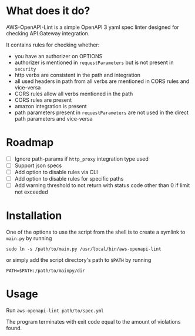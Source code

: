 # What does it do?

AWS-OpenAPI-Lint is a simple OpenAPI 3 yaml spec linter designed for checking API Gateway integration.

It contains rules for checking whether:

- you have an authorizer on OPTIONS
- authorizer is mentioned in `requestParameters` but is not present in `security`
- http verbs are consistent in the path and integration
- all used headers in path from all verbs are mentioned in CORS rules and vice-versa
- CORS rules allow all verbs mentioned in the path
- CORS rules are present
- amazon integration is present
- path parameters present in `requestParameters` are not used in the direct path parameters and vice-versa

# Roadmap

- [ ] Ignore path-params if `http_proxy` integration type used
- [ ] Support json specs
- [ ] Add option to disable rules via CLI
- [ ] Add option to disable rules for specific paths
- [ ] Add warning threshold to not return with status code other than 0 if limit not exceeded

# Installation

One of the options to use the script from the shell is to create a symlink to `main.py` by running

`sudo ln -s /path/to/main.py /usr/local/bin/aws-openapi-lint`

or simply add the script directory's path to `$PATH` by running

`PATH=$PATH:/path/to/mainpy/dir`

# Usage

Run `aws-openapi-lint path/to/spec.yml`

The program terminates with exit code equal to the amount of violations found.